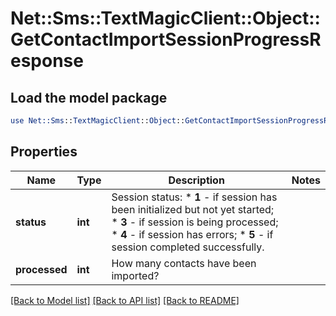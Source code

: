 # Net::Sms::TextMagicClient::Object::GetContactImportSessionProgressResponse

## Load the model package
```perl
use Net::Sms::TextMagicClient::Object::GetContactImportSessionProgressResponse;
```

## Properties
Name | Type | Description | Notes
------------ | ------------- | ------------- | -------------
**status** | **int** | Session status: * **1** - if session has been initialized but not yet started; * **3** - if session is being processed; * **4** - if session has errors; * **5** - if session completed successfully.  | 
**processed** | **int** | How many contacts have been imported? | 

[[Back to Model list]](../README.md#documentation-for-models) [[Back to API list]](../README.md#documentation-for-api-endpoints) [[Back to README]](../README.md)


